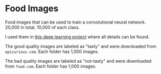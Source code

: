 # Food Images
Food images that can be used to train a convolutional neural network. 20,000 in total, 10,000 of each class.

I used them in [this deep learning project](https://github.com/carlespoles/DSCI6051-student) where all details can be found.

The good quality images are labeled as "tasty" and were downloaded from `epicurious.com`. Each folder has 1,000 images.

The bad quality images are labeled as "not-tasty" and were downloaded from `food.com`. Each folder has 1,000 images.
